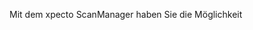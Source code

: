 <!DOCTYPE html>
<html>
<head>
<meta charset="utf-8">
<meta name="viewport" content="width=device-width, initial-scale=1.0">
<title>200_Scanmanager.md</title>
<link rel="stylesheet" href="https://stackedit.io/res-min/themes/base.css" />
<script type="text/javascript" src="https://cdn.mathjax.org/mathjax/latest/MathJax.js?config=TeX-AMS_HTML"></script>
</head>
<body><div class="container"><p>Mit dem xpecto ScanManager haben Sie die Möglichkeit  <br>
<img src="http://xpecto.github.io/docs/img/img_1421749041431.png" alt="" title=""></p>

<p><img src="http://xpecto.github.io/docs/img/img_1421749352695.png" alt="" title=""></p>

<p><img src="http://xpecto.github.io/docs/img/img_1421750317812.png" alt="" title=""></p></div></body>
</html>